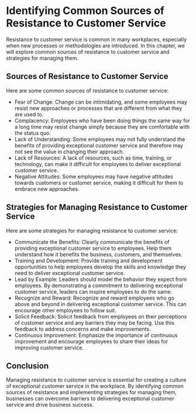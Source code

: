 Identifying Common Sources of Resistance to Customer Service
================================================================================================================

Resistance to customer service is common in many workplaces, especially when new processes or methodologies are introduced. In this chapter, we will explore common sources of resistance to customer service and strategies for managing them.

Sources of Resistance to Customer Service
-----------------------------------------

Here are some common sources of resistance to customer service:

* Fear of Change: Change can be intimidating, and some employees may resist new approaches or processes that are different from what they are used to.
* Complacency: Employees who have been doing things the same way for a long time may resist change simply because they are comfortable with the status quo.
* Lack of Understanding: Some employees may not fully understand the benefits of providing exceptional customer service and therefore may not see the value in changing their approach.
* Lack of Resources: A lack of resources, such as time, training, or technology, can make it difficult for employees to deliver exceptional customer service.
* Negative Attitudes: Some employees may have negative attitudes towards customers or customer service, making it difficult for them to embrace new approaches.

Strategies for Managing Resistance to Customer Service
------------------------------------------------------

Here are some strategies for managing resistance to customer service:

* Communicate the Benefits: Clearly communicate the benefits of providing exceptional customer service to employees. Help them understand how it benefits the business, customers, and themselves.
* Training and Development: Provide training and development opportunities to help employees develop the skills and knowledge they need to deliver exceptional customer service.
* Lead by Example: Leaders should model the behavior they expect from employees. By demonstrating a commitment to delivering exceptional customer service, leaders can inspire employees to do the same.
* Recognize and Reward: Recognize and reward employees who go above and beyond in delivering exceptional customer service. This can encourage other employees to follow suit.
* Solicit Feedback: Solicit feedback from employees on their perceptions of customer service and any barriers they may be facing. Use this feedback to address concerns and make improvements.
* Continuous Improvement: Emphasize the importance of continuous improvement and encourage employees to share their ideas for improving customer service.

Conclusion
----------

Managing resistance to customer service is essential for creating a culture of exceptional customer service in the workplace. By identifying common sources of resistance and implementing strategies for managing them, businesses can overcome barriers to delivering exceptional customer service and drive business success.
